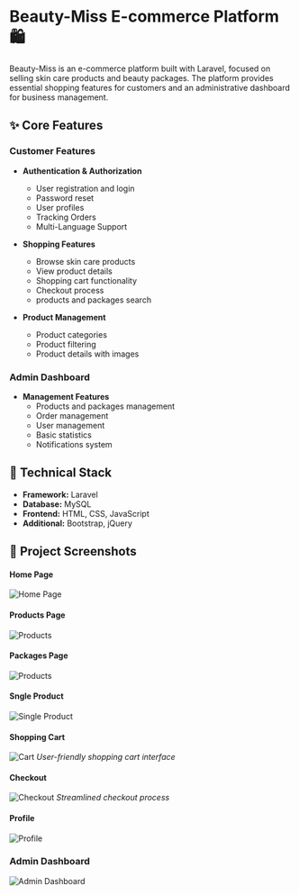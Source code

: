 # Beauty-Miss E-commerce Platform 🛍️

Beauty-Miss is an e-commerce platform built with Laravel, focused on selling skin care products and beauty packages. The platform provides essential shopping features for customers and an administrative dashboard for business management.

## ✨ Core Features

### Customer Features

- **Authentication & Authorization**

  - User registration and login
  - Password reset
  - User profiles
  - Tracking Orders
  - Multi-Language Support

- **Shopping Features**

  - Browse skin care products
  - View product details
  - Shopping cart functionality
  - Checkout process
  - products and packages search

- **Product Management**
  - Product categories
  - Product filtering
  - Product details with images

### Admin Dashboard

- **Management Features**
  - Products and packages management
  - Order management
  - User management
  - Basic statistics
  - Notifications system

## 🔧 Technical Stack

- **Framework:** Laravel
- **Database:** MySQL
- **Frontend:** HTML, CSS, JavaScript
- **Additional:** Bootstrap, jQuery

## 📸 Project Screenshots

#### Home Page

![Home Page](Pictures/home.png)

#### Products Page

![Products](Pictures/products.png)

#### Packages Page

![Products](Pictures/packages.png)

#### Sngle Product

![Single Product](Pictures/single-product.png)

#### Shopping Cart

![Cart](Pictures/cart.png)
_User-friendly shopping cart interface_

#### Checkout

![Checkout](Pictures/checkout.png)
_Streamlined checkout process_

#### Profile

![Profile](Pictures/profile.png)

### Admin Dashboard

![Admin Dashboard](Pictures/dashboard.png)
